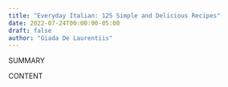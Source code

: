 ```yaml
---
title: "Everyday Italian: 125 Simple and Delicious Recipes"
date: 2022-07-24T00:00:00-05:00
draft: false
author: "Giada De Laurentiis"
---
```


SUMMARY

<!--more-->

CONTENT